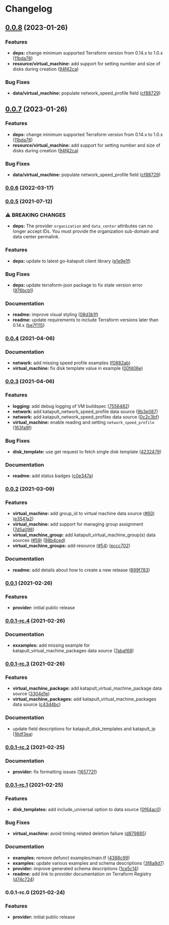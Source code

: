 # Changelog

## [0.0.8](https://github.com/krystal/terraform-provider-katapult/compare/v0.0.7...v0.0.8) (2023-01-26)


### Features

* **deps:** change minimum supported Terraform version from 0.14.x to 1.0.x ([11bda78](https://github.com/krystal/terraform-provider-katapult/commit/11bda78609e61213a003baeb0ffb28059819d104))
* **resource/virtual_machine:** add support for setting number and size of disks during creation ([94f42ca](https://github.com/krystal/terraform-provider-katapult/commit/94f42ca0a3649dabb21c1974b92db581f3a41576))


### Bug Fixes

* **data/virtual_machine:** populate network_speed_profile field ([cf88729](https://github.com/krystal/terraform-provider-katapult/commit/cf887296ff91a05b73d2ee9937ab7e4fa225f7e5))

## [0.0.7](https://github.com/krystal/terraform-provider-katapult/compare/v0.0.6...v0.0.7) (2023-01-26)


### Features

* **deps:** change minimum supported Terraform version from 0.14.x to 1.0.x ([11bda78](https://github.com/krystal/terraform-provider-katapult/commit/11bda78609e61213a003baeb0ffb28059819d104))
* **resource/virtual_machine:** add support for setting number and size of disks during creation ([94f42ca](https://github.com/krystal/terraform-provider-katapult/commit/94f42ca0a3649dabb21c1974b92db581f3a41576))


### Bug Fixes

* **data/virtual_machine:** populate network_speed_profile field ([cf88729](https://github.com/krystal/terraform-provider-katapult/commit/cf887296ff91a05b73d2ee9937ab7e4fa225f7e5))

### [0.0.6](https://github.com/krystal/terraform-provider-katapult/compare/v0.0.5...v0.0.6) (2022-03-17)

### [0.0.5](https://github.com/krystal/terraform-provider-katapult/compare/v0.0.4...v0.0.5) (2021-07-12)


### ⚠ BREAKING CHANGES

* **deps:** The provider `organization` and `data_center` attributes can no longer accept IDs. You must provide the organization sub-domain and data center permalink.

### Features

* **deps:** update to latest go-katapult client library ([e1e9e1f](https://github.com/krystal/terraform-provider-katapult/commit/e1e9e1f0e31dcb69c32ba12d0aafc4b7b8b3b198))


### Bug Fixes

* **deps:** update terraform-json package to fix state version error ([976bcb1](https://github.com/krystal/terraform-provider-katapult/commit/976bcb1c1495bbb6a2691cccbff5a84981b6e255))


### Documentation

* **readme:** improve visual styling ([08d3b1f](https://github.com/krystal/terraform-provider-katapult/commit/08d3b1f8752a4f7f0689d1e1cb138e284bbb4198))
* **readme:** update requirements to include Terraform versions later than 0.14.x ([be7f115](https://github.com/krystal/terraform-provider-katapult/commit/be7f115f497561ec48d3553b4cbdf560aa966638))

### [0.0.4](https://github.com/krystal/terraform-provider-katapult/compare/v0.0.3...v0.0.4) (2021-04-06)


### Documentation

* **network:** add missing speed profile examples ([f0882ab](https://github.com/krystal/terraform-provider-katapult/commit/f0882abec8a668ca0ea308a505393a1672e2a53f))
* **virtual_machine:** fix disk template value in example ([00f406e](https://github.com/krystal/terraform-provider-katapult/commit/00f406e5d1a8954118e1a431423d33fffb09aa82))

### [0.0.3](https://github.com/krystal/terraform-provider-katapult/compare/v0.0.2...v0.0.3) (2021-04-06)


### Features

* **logging:** add debug logging of VM buildspec ([7556482](https://github.com/krystal/terraform-provider-katapult/commit/7556482e5fef937ab76324e673b8ab6143f49d2c))
* **network:** add katapult_network_speed_profile data source ([9b3e087](https://github.com/krystal/terraform-provider-katapult/commit/9b3e0878732f4df84a0e7f12319ca09a8bdfe0f4))
* **network:** add katapult_network_speed_profiles data source ([0c2c3bf](https://github.com/krystal/terraform-provider-katapult/commit/0c2c3bf62275234d2a6a01b1db1fb65708b50937))
* **virtual_machine:** enable reading and setting `network_speed_profile` ([163fa9f](https://github.com/krystal/terraform-provider-katapult/commit/163fa9fd726d68b3be36e71530786c56fdcd8653))


### Bug Fixes

* **disk_template:** use get request to fetch single disk template ([4232479](https://github.com/krystal/terraform-provider-katapult/commit/4232479822d8a044baf1738dd94670f7a11745c3))


### Documentation

* **readme:** add status badges ([c0e347a](https://github.com/krystal/terraform-provider-katapult/commit/c0e347a306d83f157f965f211c7847dd78a9157a))

### [0.0.2](https://github.com/krystal/terraform-provider-katapult/compare/v0.0.1...v0.0.2) (2021-03-09)


### Features

* **virtual_machine:** add group_id to virtual machine data source ([#60](https://github.com/krystal/terraform-provider-katapult/issues/60)) ([e3541a2](https://github.com/krystal/terraform-provider-katapult/commit/e3541a29da89eaa3139085a3baa230038ec86cc8))
* **virtual_machine:** add support for managing group assignment ([7d5a098](https://github.com/krystal/terraform-provider-katapult/commit/7d5a0983c1aa7074e56324057a3af0bcb87df6ae))
* **virtual_machine_group:** add katapult_virtual_machine_group(s) data sources ([#59](https://github.com/krystal/terraform-provider-katapult/issues/59)) ([98b4ced](https://github.com/krystal/terraform-provider-katapult/commit/98b4ced57989dd7c52694075372d90576ba3dd9e))
* **virtual_machine_groups:** add resource ([#54](https://github.com/krystal/terraform-provider-katapult/issues/54)) ([eccc702](https://github.com/krystal/terraform-provider-katapult/commit/eccc7029d2c079f09dd1f6a76ebdd52faaa7bb2a))


### Documentation

* **readme:** add details about how to create a new release ([899f783](https://github.com/krystal/terraform-provider-katapult/commit/899f7830f10c8eaf2e8016fe285357cc285b5c5d))

### [0.0.1](https://github.com/krystal/terraform-provider-katapult/compare/v0.0.1-rc.4...v0.0.1) (2021-02-26)


### Features

* **provider:** initial public release

### [0.0.1-rc.4](https://github.com/krystal/terraform-provider-katapult/compare/v0.0.1-rc.3...v0.0.1-rc.4) (2021-02-26)


### Documentation

* **exxamples:** add missing example for katapult_virtual_machine_packages data source ([7abaf68](https://github.com/krystal/terraform-provider-katapult/commit/7abaf68adc9205f7b1b2f6adddf5781e27eba570))

### [0.0.1-rc.3](https://github.com/krystal/terraform-provider-katapult/compare/v0.0.1-rc.2...v0.0.1-rc.3) (2021-02-26)


### Features

* **virtual_machine_package:** add katapult_virtual_machine_package data source ([3304d1e](https://github.com/krystal/terraform-provider-katapult/commit/3304d1e6983872a276b8e688096498e3315f7568))
* **virtual_machine_packages:** add katapult_virtual_machine_packages data source ([c43d4bc](https://github.com/krystal/terraform-provider-katapult/commit/c43d4bcaf88167affac1bd5e10119ed2075731fa))


### Documentation

* update field descriptions for katapult_disk_templates and katapult_ip ([18df3ea](https://github.com/krystal/terraform-provider-katapult/commit/18df3eab945c9e4520410f726422bfbe73652602))

### [0.0.1-rc.2](https://github.com/krystal/terraform-provider-katapult/compare/v0.0.1-rc.1...v0.0.1-rc.2) (2021-02-25)


### Documentation

* **provider:** fix formatting issues ([165772f](https://github.com/krystal/terraform-provider-katapult/commit/165772fbb804c6c304484c09b844b629a0cc094f))

### [0.0.1-rc.1](https://github.com/krystal/terraform-provider-katapult/compare/v0.0.1-rc.0...v0.0.1-rc.1) (2021-02-25)


### Features

* **disk_templates:** add include_universal option to data source ([0f64ac0](https://github.com/krystal/terraform-provider-katapult/commit/0f64ac0adf0b62880fa58f977b3074e9adb41c43))


### Bug Fixes

* **virtual_machine:** avoid timing related deletion failure ([d879885](https://github.com/krystal/terraform-provider-katapult/commit/d879885642a7bdd87d80a920d010a95b34b85e17))


### Documentation

* **examples:** remove defunct examples/main.tf ([4388c99](https://github.com/krystal/terraform-provider-katapult/commit/4388c99d84e6edd977af4fad0ba52e3d874b49a8))
* **examples:** update various examples and schema descriptions ([3f8a9d7](https://github.com/krystal/terraform-provider-katapult/commit/3f8a9d7857d52da717050e94fb59ca7c36fc8dd6))
* **provider:** improve generated schema descriptions ([1ce5c14](https://github.com/krystal/terraform-provider-katapult/commit/1ce5c14111a471a3f3e536984136f3ac108e07a0))
* **readme:** add link to provider documentation on Terraform Registry ([d74c724](https://github.com/krystal/terraform-provider-katapult/commit/d74c72490906e9ff6d0b595a437230cd2dba995b))

### 0.0.1-rc.0 (2021-02-24)


### Features

* **provider:** initial public release
